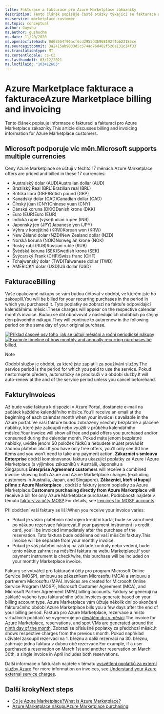 ```yaml
---
title: Fakturace a fakturace pro Azure Marketplace zákazníky
description: Tento článek popisuje časté otázky týkající se fakturace a fakturace pro Azure Marketplace zákazníky.
ms.service: marketplace-customer
ms.topic: conceptual
author: Guyshu
ms.author: gushuchm
ms.date: 11/20/2020
ms.openlocfilehash: 0d03554f96acf6cd2953d3b968192ffbb23185ce
ms.sourcegitcommit: 3a2415ab9833d5c574ad76d462f526a131c24f33
ms.translationtype: MT
ms.contentlocale: cs-CZ
ms.lasthandoff: 03/12/2021
ms.locfileid: "103412603"
---
```

# <a name="azure-marketplace-billing-and-invoicing"></a><span data-ttu-id="44ab0-103">Azure Marketplace fakturace a fakturace</span><span class="sxs-lookup"><span data-stu-id="44ab0-103">Azure Marketplace billing and invoicing</span></span>

<span data-ttu-id="44ab0-104">Tento článek popisuje informace o fakturaci a fakturaci pro Azure Marketplace zákazníky.</span><span class="sxs-lookup"><span data-stu-id="44ab0-104">This article discusses billing and invoicing information for Azure Marketplace customers.</span></span>

## <a name="microsoft-supports-multiple-currencies"></a><span data-ttu-id="44ab0-105">Microsoft podporuje víc měn.</span><span class="sxs-lookup"><span data-stu-id="44ab0-105">Microsoft supports multiple currencies</span></span>

<span data-ttu-id="44ab0-106">Ceny Azure Marketplace se účtují v těchto 17 měnách:</span><span class="sxs-lookup"><span data-stu-id="44ab0-106">Azure Marketplace offers are priced and billed in these 17 currencies:</span></span>

- <span data-ttu-id="44ab0-107">Australský dolar (AUD)</span><span class="sxs-lookup"><span data-stu-id="44ab0-107">Australian dollar (AUD)</span></span>
- <span data-ttu-id="44ab0-108">Brazilský Real (BRL)</span><span class="sxs-lookup"><span data-stu-id="44ab0-108">Brazilian real (BRL)</span></span>
- <span data-ttu-id="44ab0-109">Britská libra (GBP)</span><span class="sxs-lookup"><span data-stu-id="44ab0-109">British pound (GBP)</span></span>
- <span data-ttu-id="44ab0-110">Kanadský dolar (CAD)</span><span class="sxs-lookup"><span data-stu-id="44ab0-110">Canadian dollar (CAD)</span></span>
- <span data-ttu-id="44ab0-111">Čínský jüan (CNY)</span><span class="sxs-lookup"><span data-stu-id="44ab0-111">Chinese yuan (CNY)</span></span>
- <span data-ttu-id="44ab0-112">Dánská koruna (DKK)</span><span class="sxs-lookup"><span data-stu-id="44ab0-112">Danish krone (DKK)</span></span>
- <span data-ttu-id="44ab0-113">Euro (EUR)</span><span class="sxs-lookup"><span data-stu-id="44ab0-113">Euro (EUR)</span></span>
- <span data-ttu-id="44ab0-114">Indická rupie (výše)</span><span class="sxs-lookup"><span data-stu-id="44ab0-114">Indian rupee (INR)</span></span>
- <span data-ttu-id="44ab0-115">Japonský jen (JPY)</span><span class="sxs-lookup"><span data-stu-id="44ab0-115">Japanese yen (JPY)</span></span>
- <span data-ttu-id="44ab0-116">Výhra v korejštině (KRW)</span><span class="sxs-lookup"><span data-stu-id="44ab0-116">Korean won (KRW)</span></span>
- <span data-ttu-id="44ab0-117">New Zéland dolar (NZD)</span><span class="sxs-lookup"><span data-stu-id="44ab0-117">New Zealand dollar (NZD)</span></span>
- <span data-ttu-id="44ab0-118">Norská koruna (NOK)</span><span class="sxs-lookup"><span data-stu-id="44ab0-118">Norwegian krone (NOK)</span></span>
- <span data-ttu-id="44ab0-119">Ruský rubl (RUB)</span><span class="sxs-lookup"><span data-stu-id="44ab0-119">Russian ruble (RUB)</span></span>
- <span data-ttu-id="44ab0-120">Švédská koruna (SEK)</span><span class="sxs-lookup"><span data-stu-id="44ab0-120">Swedish krona (SEK)</span></span>
- <span data-ttu-id="44ab0-121">Švýcarský Frank (CHF)</span><span class="sxs-lookup"><span data-stu-id="44ab0-121">Swiss franc (CHF)</span></span>
- <span data-ttu-id="44ab0-122">Tchajwanský dolar (TWD)</span><span class="sxs-lookup"><span data-stu-id="44ab0-122">Taiwanese dollar (TWD)</span></span>
- <span data-ttu-id="44ab0-123">AMERICKÝ dolar (USD)</span><span class="sxs-lookup"><span data-stu-id="44ab0-123">US dollar (USD)</span></span>

## <a name="billing"></a><span data-ttu-id="44ab0-124">Fakturace</span><span class="sxs-lookup"><span data-stu-id="44ab0-124">Billing</span></span>

<span data-ttu-id="44ab0-125">Vaše opakované nákupy se vám budou účtovat v období, ve kterém jste ho zakoupili.</span><span class="sxs-lookup"><span data-stu-id="44ab0-125">You will be billed for your recurring purchases in the period in which you purchased it.</span></span> <span data-ttu-id="44ab0-126">Tyto poplatky se zobrazí na faktuře odpovídající kalendářnímu měsíci.</span><span class="sxs-lookup"><span data-stu-id="44ab0-126">These charges will appear on the respective calendar month’s invoice.</span></span> <span data-ttu-id="44ab0-127">Budou se dál obnovovat v následujících obdobích po stejný den původního nákupu.</span><span class="sxs-lookup"><span data-stu-id="44ab0-127">They will continue to autorenew in the following period on the same day of your original purchase.</span></span>

<span data-ttu-id="44ab0-128">[![Příklad časové osy toho, jak se účtují měsíční a roční periodické nákupy](media/billing/billing-charges-recurring.png)](media/billing/billing-charges-recurring.png#lightbox)</span><span class="sxs-lookup"><span data-stu-id="44ab0-128">[![Example timeline of how monthly and annually recurring purchases be billed.](media/billing/billing-charges-recurring.png)](media/billing/billing-charges-recurring.png#lightbox)</span></span>

>[!NOTE]
> <span data-ttu-id="44ab0-129">Období služby je období, za které jste zaplatili za používání služby.</span><span class="sxs-lookup"><span data-stu-id="44ab0-129">The service period is the period for which you paid to use the service.</span></span> <span data-ttu-id="44ab0-130">Pokud nestornujete předem, automaticky se prodlouží v a období služby.</span><span class="sxs-lookup"><span data-stu-id="44ab0-130">It will auto-renew at the and of the service period unless you cancel beforehand.</span></span>

## <a name="invoices"></a><span data-ttu-id="44ab0-131">Faktury</span><span class="sxs-lookup"><span data-stu-id="44ab0-131">Invoices</span></span>

<span data-ttu-id="44ab0-132">Až bude vaše faktura k dispozici v Azure Portal, dostanete e-mail na začátek každého kalendářního měsíce.</span><span class="sxs-lookup"><span data-stu-id="44ab0-132">You’ll receive an email at the beginning of each calendar month when your invoice is available in the Azure portal.</span></span> <span data-ttu-id="44ab0-133">Ve vaší faktuře budou zobrazeny všechny bezplatné a placené nabídky, které jste zakoupili nebo využili v průběhu kalendářního měsíce.</span><span class="sxs-lookup"><span data-stu-id="44ab0-133">Your invoice will show all free and paid offers you purchased and/or consumed during the calendar month.</span></span> <span data-ttu-id="44ab0-134">Pokud máte jenom bezplatné nabídky, uvidíte jenom $0 položek řádků a nebudete muset provádět žádnou platební akci.</span><span class="sxs-lookup"><span data-stu-id="44ab0-134">If you have only free offers, you’ll only see $0 line items and you won’t need to take any payment action.</span></span> <span data-ttu-id="44ab0-135">**Zákazníci s smlouva Enterprise** obdrží kombinovanou fakturu ukazující poplatky za Azure i Azure Marketplace (s výjimkou zákazníků v Austrálii, Japonsku a Singapuru).</span><span class="sxs-lookup"><span data-stu-id="44ab0-135">**Enterprise Agreement customers** will receive a combined invoice showing both Azure and Azure Marketplace charges (excluding customers in Australia, Japan, and Singapore).</span></span> <span data-ttu-id="44ab0-136">**Zákazníci, kteří si kupují přímo z Azure Marketplace** , obdrží z faktury jenom poplatky za Azure Marketplace.</span><span class="sxs-lookup"><span data-stu-id="44ab0-136">**Customers purchasing directly from Azure Marketplace** will receive a bill for only Azure Marketplace purchases.</span></span> <span data-ttu-id="44ab0-137">Podrobnosti najdete v tématu [faktury za účty MOSP](/azure/cost-management-billing/understand/download-azure-invoice#invoices-for-mosp-billing-accounts).</span><span class="sxs-lookup"><span data-stu-id="44ab0-137">For details, see [Invoices for MOSP accounts](/azure/cost-management-billing/understand/download-azure-invoice#invoices-for-mosp-billing-accounts).</span></span>

<span data-ttu-id="44ab0-138">Při obdržení vaší faktury se liší:</span><span class="sxs-lookup"><span data-stu-id="44ab0-138">When you receive your invoice varies:</span></span>

- <span data-ttu-id="44ab0-139">Pokud je vaším platebním nástrojem kreditní karta, bude se vám ihned po nákupu rezervace fakturovat.</span><span class="sxs-lookup"><span data-stu-id="44ab0-139">If your payment instrument is credit card, you’ll be invoiced immediately after the purchase of the reservation.</span></span> <span data-ttu-id="44ab0-140">Tato faktura bude oddělená od vaší měsíční faktury.</span><span class="sxs-lookup"><span data-stu-id="44ab0-140">This invoice will be separate from your monthly invoice.</span></span>
- <span data-ttu-id="44ab0-141">Pokud je váš platební nástroj na základě kontroly nebo vedení, bude tento nákup zahrnut na měsíční fakturu na webu Marketplace.</span><span class="sxs-lookup"><span data-stu-id="44ab0-141">If your payment instrument is check/wire, this purchase will be included on your monthly Marketplace invoice.</span></span>

<span data-ttu-id="44ab0-142">Faktury se vytvářejí pro fakturační účty pro program Microsoft Online Service (MOSP), smlouvu se zákazníkem Microsoftu (MCA) a smlouvu s partnerem Microsoftu (MPA).</span><span class="sxs-lookup"><span data-stu-id="44ab0-142">Invoices are created for Microsoft Online Service Program (MOSP), Microsoft Customer Agreement (MCA), and Microsoft Partner Agreement (MPA) billing accounts.</span></span> <span data-ttu-id="44ab0-143">Faktury se generují na základě vašeho typu fakturačního účtu.</span><span class="sxs-lookup"><span data-stu-id="44ab0-143">Invoices generate based on your billing account type.</span></span> <span data-ttu-id="44ab0-144">Azure Marketplace vám účtuje několik dní po skončení fakturačního období.</span><span class="sxs-lookup"><span data-stu-id="44ab0-144">Azure Marketplace bills you a few days after the end of your billing period.</span></span> <span data-ttu-id="44ab0-145">Faktura pro Azure Marketplace, rezervace a místo virtuálních počítačů se vygeneruje po [devátém dni v měsíci](/azure/cost-management-billing/understand/download-azure-invoice#invoices-for-mosp-billing-accounts).</span><span class="sxs-lookup"><span data-stu-id="44ab0-145">The invoice for Azure Marketplace, reservations, and spot VMs are generated around the [ninth day of the month](/azure/cost-management-billing/understand/download-azure-invoice#invoices-for-mosp-billing-accounts).</span></span> <span data-ttu-id="44ab0-146">Zobrazí se příslušné poplatky za předchozí měsíc.</span><span class="sxs-lookup"><span data-stu-id="44ab0-146">It shows respective charges from the previous month.</span></span> <span data-ttu-id="44ab0-147">Pokud například uživatel zakoupil rezervaci na 1. březnu a další rezervaci na 30. březnu, zahrnuje jedna faktura v dubnu obě rezervace.</span><span class="sxs-lookup"><span data-stu-id="44ab0-147">For example, if a user purchased a reservation on March 1st and another reservation on March 30th, a single invoice in April includes both reservations.</span></span>

<span data-ttu-id="44ab0-148">Další informace o fakturách najdete v tématu [vysvětlení poplatků za externí služby Azure](/azure/cost-management-billing/understand/understand-azure-marketplace-charges).</span><span class="sxs-lookup"><span data-stu-id="44ab0-148">For more information on invoices, see [Understand your Azure external service charges](/azure/cost-management-billing/understand/understand-azure-marketplace-charges).</span></span>

## <a name="next-steps"></a><span data-ttu-id="44ab0-149">Další kroky</span><span class="sxs-lookup"><span data-stu-id="44ab0-149">Next steps</span></span>

- [<span data-ttu-id="44ab0-150">Co je Azure Marketplace?</span><span class="sxs-lookup"><span data-stu-id="44ab0-150">What is Azure Marketplace?</span></span>](azure-marketplace-overview.md)
- [<span data-ttu-id="44ab0-151">Azure Marketplace nákupu</span><span class="sxs-lookup"><span data-stu-id="44ab0-151">Azure Marketplace purchasing</span></span>](azure-purchasing-invoicing.md)
